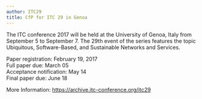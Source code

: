 ```yaml
---
author: ITC29
title: CfP for ITC 29 in Genoa
---
```



The ITC conference 2017 will be held at the University of Genoa, Italy from September 5 to September 7. The 29th event of the series features the topic Ubiquitous, Software-Based, and Sustainable Networks and Services.

Paper registration: February 19, 2017<br/>
Full paper due: March 05<br/>
Acceptance notification: May 14<br/>
Final paper due: June 18

More Information: <https://archive.itc-conference.org/itc29>
